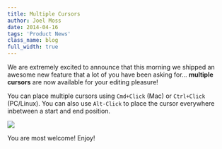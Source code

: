```yaml
---
title: Multiple Cursors
author: Joel Moss
date: 2014-04-16
tags: 'Product News'
class_name: blog
full_width: true
---
```


We are extremely excited to announce that this morning we shipped an awesome new feature that a lot of you have been asking for... **multiple cursors** are now available for your editing pleasure!

You can place multiple cursors using `Cmd+Click` (Mac) or `Ctrl+Click` (PC/Linux). You can also use `Alt-Click` to place the cursor everywhere inbetween a start and end position.

![](blog/multiple-cursors.gif)

You are most welcome! Enjoy!